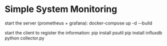 # Simple System Monitoring

start the server (prometheus + grafana): docker-compose up -d --build

start the client to register the information:
pip install psutil
pip install influxdb
python collector.py
